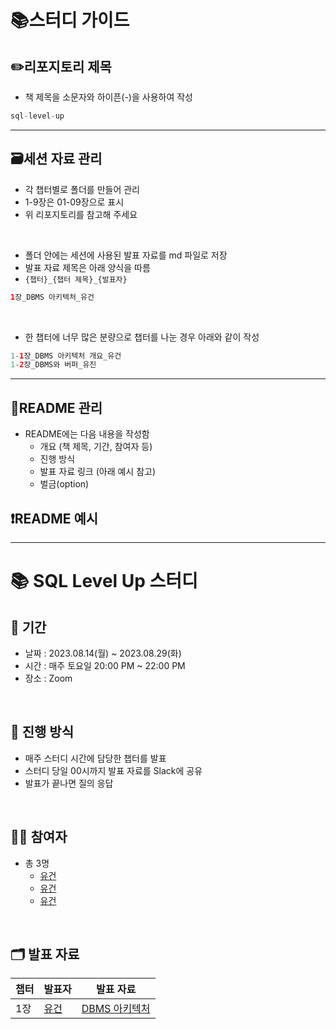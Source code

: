 # 📚스터디 가이드

## ✏️리포지토리 제목

- 책 제목을 소문자와 하이픈(-)을 사용하여 작성
```java
sql-level-up
```
---
## 🗃️세션 자료 관리
- 각 챕터별로 폴더를 만들어 관리
- 1-9장은 01-09장으로 표시
- 위 리포지토리를 참고해 주세요
<br>

- 폴더 안에는 세션에 사용된 발표 자료를 md 파일로 저장
- 발표 자료 제목은 아래 양식을 따름 
- `{챕터}_{챕터 제목}_{발표자}`

```java
1장_DBMS 아키텍처_유건
```
<br>

- 한 챕터에 너무 많은 분량으로 챕터를 나눈 경우 아래와 같이 작성
```java
1-1장_DBMS 아키텍처 개요_유건
1-2장_DBMS와 버퍼_유진
```
---
## 📄️README 관리
- README에는 다음 내용을 작성함
  - 개요 (책 제목, 기간, 참여자 등)
  - 진행 방식
  - 발표 자료 링크 (아래 예시 참고)
  - 벌금(option)


## ❗️️README 예시

---


# 📚 SQL Level Up 스터디


## 📅 기간


- 날짜 : 2023.08.14(월) ~ 2023.08.29(화)
- 시간 : 매주 토요일 20:00 PM ~ 22:00 PM
- 장소 : Zoom

<br>

## 📜 진행 방식


- 매주 스터디 시간에 담당한 챕터를 발표
- 스터디 당일 00시까지 발표 자료를 Slack에 공유
- 발표가 끝나면 질의 응답

<br>

## 🙋🏻 참여자


- 총 3명
  - [유건](https://github.com/youKeon)
  - [유건](https://github.com/youKeon)
  - [유건](https://github.com/youKeon)

<br>

## 🗂️ 발표 자료

| 챕터            | 발표자   | 발표 자료 |
|---------|-----------------|-------|
| 1장 | [유건](https://github.com/youKeon)| [DBMS 아키텍처](https://github.com/Dev-Books-Master-Study/Study-Guide/blob/main/01%EC%9E%A5/1%EC%9E%A5_DBMS%20%EC%95%84%ED%82%A4%ED%85%8D%EC%B2%98_%EC%9C%A0%EA%B1%B4.md)    |

